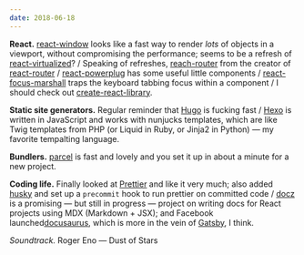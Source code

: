 ```yaml
---
date: 2018-06-18
---
```


__React.__ [react-window](https://github.com/bvaughn/react-window) looks like a fast way to render _lots_ of objects in a viewport, without compromising the performance; seems to be a refresh of [react-virtualized](https://github.com/bvaughn/react-virtualized)? / Speaking of refreshes, [reach-router](https://github.com/reach/router) from the creator of [react-router](https://github.com/ReactTraining/react-router) / [react-powerplug](https://github.com/renatorib/react-powerplug) has some useful little components / [react-focus-marshall](https://github.com/jossmac/react-focus-marshal) traps the keyboard tabbing focus within a component / I should check out [create-react-library](https://github.com/transitive-bullshit/create-react-library).

__Static site generators.__ Regular reminder that [Hugo](http://gohugo.io/) is fucking fast / [Hexo](https://github.com/hexojs/hexo) is written in JavaScript and works with nunjucks templates, which are like Twig templates from PHP (or Liquid in Ruby, or Jinja2 in Python) — my favorite tempalting language.

__Bundlers.__ [parcel](https://github.com/parcel-bundler/parcel) is fast and lovely and you set it up in about a minute for a new project. 

__Coding life.__ Finally looked at [Prettier](https://prettier.io/) and like it very much; also added [husky](https://github.com/typicode/husky) and set up a `precommit` hook to run prettier on committed code / [docz](https://github.com/pedronauck/docz) is a promising — but still in progress — project on writing docs for React projects using MDX (Markdown + JSX); and Facebook launched[docusaurus](https://docusaurus.io/), which is more in the vein of [Gatsby](http://gatsbyjs.org/), I think.

_Soundtrack._ Roger Eno — Dust of Stars